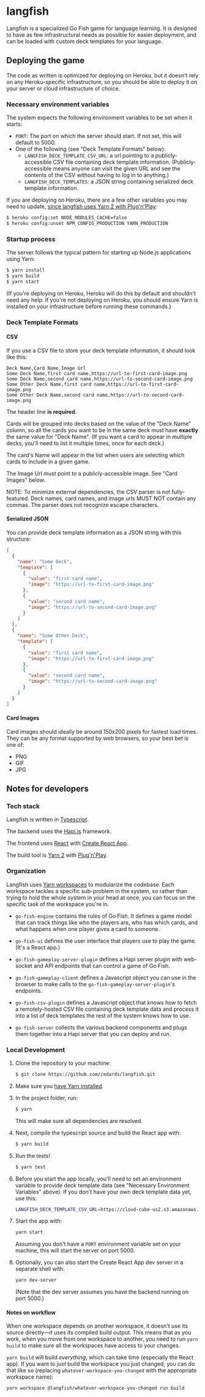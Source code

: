 # langfish

Langfish is a specialized Go Fish game for language learning.
It is designed to have as few infrastructural needs as possible for easier deployment,
and can be loaded with custom deck templates for your language.

## Deploying the game

The code as written is optimized for deploying on Heroku,
but it doesn't rely on any Heroku-specific infrastructure,
so you should be able to deploy it on your server
or cloud infrastructure of choice.

### Necessary environment variables

The system expects the following environment variables to be set when it starts:

- `PORT`: The port on which the server should start.
  If not set, this will default to 5000.
- One of the following (see "Deck Template Formats" below):
  - `LANGFISH_DECK_TEMPLATE_CSV_URL`:
    a url pointing to a publicly-accessible CSV file
    containing deck template information.
    (Publicly-accessible means anyone can visit the given URL
    and see the contents of the CSV without having to log in to anything.)
  - `LANGFISH_DECK_TEMPLATES`: a JSON string
    containing serialized deck template information.

If you are deploying on Heroku, there are a few other variables
you may need to update,
[since langfish uses Yarn 2 with Plug'n'Play](https://devcenter.heroku.com/articles/migrating-to-yarn-2#update-heroku-environment-with-plug-n-play):

```bash
$ heroku config:set NODE_MODULES_CACHE=false
$ heroku config:unset NPM_CONFIG_PRODUCTION YARN_PRODUCTION
```

### Startup process

The server follows the typical pattern for starting up Node.js applications using Yarn:

```bash
$ yarn install
$ yarn build
$ yarn start
```
(If you're deploying on Heroku, Heroku will do this by default
and shouldn't need any help.
If you're not deploying on Heroku,
you should ensure Yarn is installed on your infrastructure
before running these commands.)

### Deck Template Formats

#### CSV

If you use a CSV file to store your deck template information,
it should look like this:

```csv
Deck Name,Card Name,Image Url
Some Deck Name,first card name,https://url-to-first-card-image.png
Some Deck Name,second card name,https://url-to-second-card-image.png
Some Other Deck Name,first card name,https://url-to-first-card-image.png
Some Other Deck Name,second card name,https://url-to-second-card-image.png
```

The header line **is required**.

Cards will be grouped into decks based on the value of the "Deck Name" column,
so all the cards you want to be in the same deck must have
**exactly** the same value for "Deck Name".
(If you want a card to appear in multiple decks,
you'll need to list it multiple times,
once for each deck.)

The card's Name will appear in the list when users are selecting
which cards to include in a given game.

The Image Url must point to a publicly-accessible image.
See "Card Images" below.  

NOTE: To minimize external dependencies, the CSV parser is not fully-featured.
Deck names, card names, and image urls
MUST NOT contain any commas. The parser does not recognize
escape characters.

#### Serialized JSON

You can provide deck template information as a JSON string
with this structure:

```json
[
  {
    "name": "Some Deck",
    "template": [
      {
        "value": "first card name",
        "image": "https://url-to-first-card-image.png"
      },
      {
        "value": "second card name",
        "image": "https://url-to-second-card-image.png"
      }
    ]
  },
  {
    "name": "Some Other Deck",
    "template": [
      {
        "value": "first card name",
        "image": "https://url-to-first-card-image.png"
      },
      {
        "value": "second card name",
        "image": "https://url-to-second-card-image.png"
      }
    ]
  }
]
```

#### Card Images

Card images should ideally be around 150x200 pixels for fastest load times.
They can be any format supported by web browsers,
so your best bet is one of:

- PNG
- GIF
- JPG 

## Notes for developers

### Tech stack

Langfish is written in [Typescript](https://www.typescriptlang.org/).

The backend uses the [Hapi.js](https://hapi.dev/) framework.

The frontend uses [React](https://reactjs.org/) with [Create React App](https://create-react-app.dev/).

The build tool is [Yarn 2](https://yarnpkg.com/) with [Plug'n'Play](https://yarnpkg.com/features/pnp/#gatsby-focus-wrapper).

### Organization

Langfish uses [Yarn workspaces](https://yarnpkg.com/features/workspaces/#gatsby-focus-wrapper)
to modularize the codebase.
Each workspace tackles a specific sub-problem in the system,
so rather than trying to hold the whole system in your head at once,
you can focus on the specific task of the workspace you're in.

- `go-fish-engine` contains the rules of Go Fish.
  It defines a game model that can track things like
  who the players are, who has which cards,
  and what happens when one player gives a card to someone.

- `go-fish-ui` defines the user interface
  that players use to play the game. (It's a React app.)

- `go-fish-gameplay-server-plugin` defines a Hapi server plugin
  with web-socket and API endpoints that can control
  a game of Go Fish. 

- `go-fish-gameplay-client` defines a Javascript object
  you can use in the browser to make calls to the
  `go-fish-gameplay-server-plugin`'s endpoints.

- `go-fish-csv-plugin` defines a Javascript object
  that knows how to fetch a remotely-hosted CSV file
  containing deck template data and process it into
  a list of deck templates the rest of the system
  knows how to use.

- `go-fish-server` collects the various backend components
  and plugs them together into a Hapi server
  that you can deploy and run.

### Local Development

1. Clone the repository to your machine:
   ```bash
   $ git clone https://github.com/cedards/langfish.git
   ```
1. Make sure you [have Yarn installed](https://yarnpkg.com/getting-started/install/#gatsby-focus-wrapper).

1. In the project folder, run:
   ```bash
   $ yarn
   ```
   This will make sure all dependencies are resolved.

1. Next, compile the typescript source and build the React app with:
   ```bash
   $ yarn build
   ```

1. Run the tests!
   ```bash
   $ yarn test
   ```

1. Before you start the app locally,
   you'll need to set an environment variable
   to provide deck template data
   (see "Necessary Environment Variables" above).
   If you don't have your own deck template data yet,
   use this:
   ```bash
   LANGFISH_DECK_TEMPLATE_CSV_URL=https://cloud-cube-us2.s3.amazonaws.com/langfish/public/deck-templates.csv
   ``` 

1. Start the app with:
   ```bash
   yarn start
   ```
   Assuming you don't have a `PORT` environment variable set on your machine,
   this will start the server on port 5000.

1. Optionally, you can also start the Create React App dev server
   in a separate shell with:
   ```bash
   yarn dev-server
   ```
   (Note that the dev server assumes you have the backend running on port 5000.)

#### Notes on workflow

When one workspace depends on another workspace,
it doesn't use its source directly—it uses its compiled build output.
This means that as you work, when you move from one workspace to another,
you need to run `yarn build` to make sure all the workspaces
have access to your changes.

`yarn build` will build *everything*, which can take time
(especially the React app).
If you want to *just* build the workspace you just changed,
you can do that like so
(replacing `whatever-workspace-you-changed` with
the appropriate workspace name):

```bash
yarn workspace @langfish/whatever-workspace-you-changed run build
``` 